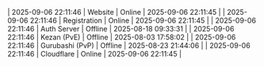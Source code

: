 | 2025-09-06 22:11:46 | Website | Online | 2025-09-06 22:11:45 |
| 2025-09-06 22:11:46 | Registration | Online | 2025-09-06 22:11:45 |
| 2025-09-06 22:11:46 | Auth Server | Offline | 2025-08-18 09:33:31 |
| 2025-09-06 22:11:46 | Kezan (PvE) | Offline | 2025-08-03 17:58:02 |
| 2025-09-06 22:11:46 | Gurubashi (PvP) | Offline | 2025-08-23 21:44:06 |
| 2025-09-06 22:11:46 | Cloudflare | Online | 2025-09-06 22:11:45 |

